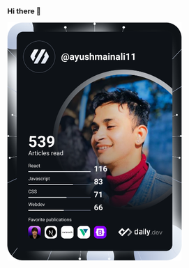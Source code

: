 ### Hi there 👋

<!--
**AyushMainali123/AyushMainali123** is a ✨ _special_ ✨ repository because its `README.md` (this file) appears on your GitHub profile.

Here are some ideas to get you started:

- 🔭 I’m currently working on ...
- 🌱 I’m currently learning ...
- 👯 I’m looking to collaborate on ...
- 🤔 I’m looking for help with ...
- 💬 Ask me about ...
- 📫 How to reach me: ...
- 😄 Pronouns: ...
- ⚡ Fun fact: ...
-->

<a href="https://mainaliayush.com.np"><img src="https://github.com/AyushMainali123/AyushMainali123/blob/main/devcard.svg" width="400" alt="Ayush Mainali Dev Card"/></a>

<!--
[![trophy](https://github-profile-trophy.vercel.app/?username=AyushMainali123&theme=darkhub&column=4&margin-w=15&margin-h=15&title=Commits,Repositories,PullRequest,Followers)](https://github.com/ryo-ma/github-profile-trophy)


[![Ayush's GitHub stats](https://github-readme-stats.vercel.app/api?username=AyushMainali123&count_private=true&show_icons=true&theme=radical&hide=stars,issues)](https://github.com/anuraghazra/github-readme-stats)      [![Top Langs](https://github-readme-stats.vercel.app/api/top-langs/?username=anuraghazra&layout=compact&theme=radical)](https://github.com/anuraghazra/github-readme-stats)

[![GitHub Streak](http://github-readme-streak-stats.herokuapp.com?user=AyushMainali123&theme=dark)](https://git.io/streak-stats)

-->
